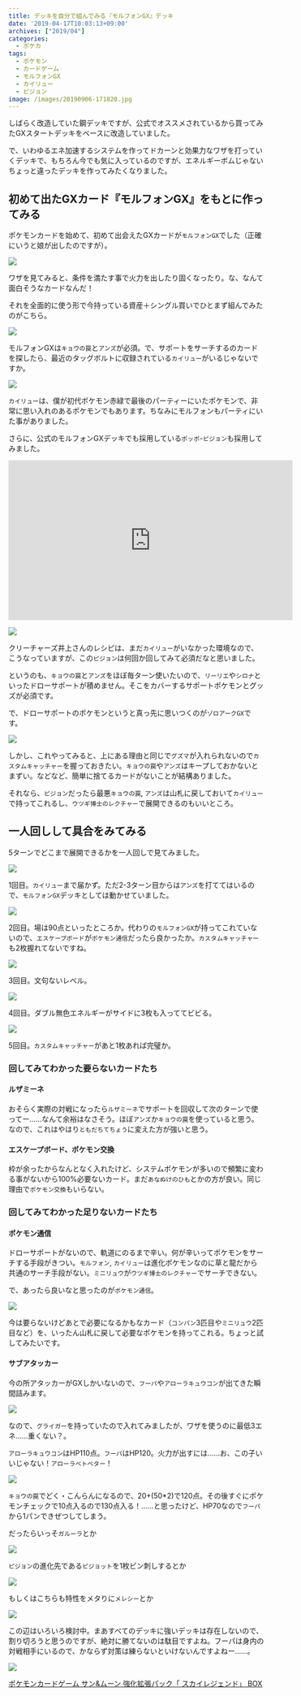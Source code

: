 ```yaml
---
title: デッキを自分で組んでみる『モルフォンGX』デッキ
date: '2019-04-17T10:03:13+09:00'
archives: ["2019/04"]
categories:
  - ポケカ
tags:
  - ポケモン
  - カードゲーム
  - モルフォンGX
  - カイリュー
  - ピジョン
image: /images/20190906-171820.jpg
---
```

しばらく改造していた鋼デッキですが、公式でオススメされているから買ってみたGXスタートデッキをベースに改造していました。

で、いわゆるエネ加速するシステムを作ってドカーンと効果力なワザを打っていくデッキで、もちろん今でも気に入っているのですが、エネルギーボムじゃないちょっと違ったデッキを作ってみたくなりました。

<!--more-->

## 初めて出たGXカード『モルフォンGX』をもとに作ってみる

ポケモンカードを始めて、初めて出会えたGXカードが`モルフォンGX`でした（正確にいうと娘が出したのですが）。

<img src="https://www.pokemon-card.com/assets/images/card_images/large/SM9a/036147_P_MORUFONGX.jpg" class="tcg-card">

ワザを見てみると、条件を満たす事で火力を出したり固くなったり。な、なんて面白そうなカードなんだ！

それを全面的に使う形で今持っている資産＋シングル買いでひとまず組んでみたのがこちら。

![](https://www.pokemon-card.com/deck/deckView.php/deckID/2XpMMy-Xd4IRJ-2ypM3R.png)

モルフォンGXは`キョウの罠`と`アンズ`が必須。で、サポートをサーチするのカードを探したら、最近のタッグボルトに収録されている`カイリュー`がいるじゃないですか。

<img src="https://www.pokemon-card.com/assets/images/card_images/large/SM9/036009_P_KAIRYU.jpg" class="tcg-card">

`カイリュー`は、僕が初代ポケモン赤緑で最後のパーティーにいたポケモンで、非常に思い入れのあるポケモンでもあります。ちなみにモルフォンもパーティにいた事がありました。

さらに、公式のモルフォンGXデッキでも採用している`ポッポ`-`ピジョン`も採用してみました。

<iframe width="560" height="315" src="https://www.youtube.com/embed/_DwEE700oCk" frameborder="0" allow="accelerometer; autoplay; encrypted-media; gyroscope; picture-in-picture" allowfullscreen></iframe>

![](/images/2019-04-17_12-36-46.png)

クリーチャーズ井上さんのレシピは、まだ`カイリュー`がいなかった環境なので、こうなっていますが、この`ピジョン`は何回か回してみて必須だなと思いました。

というのも、`キョウの罠`と`アンズ`をほぼ毎ターン使いたいので、`リーリエ`や`シロナ`といったドローサポートが積めません。そこをカバーするサポートポケモンとグッズが必須です。

で、ドローサポートのポケモンというと真っ先に思いつくのが`ゾロアークGX`です。

<img src="https://www.pokemon-card.com/assets/images/card_images/large/SM3p/034050_P_ZOROAKUGX.jpg" class="tcg-card">

しかし、これやってみると、上にある理由と同じで`グズマ`が入れられないので`カスタムキャッチャー`を握っておきたい。`キョウの罠`や`アンズ`はキープしておかないとまずい。などなど、簡単に捨てるカードがないことが結構ありました。

それなら、`ピジョン`だったら最悪`キョウの罠`, `アンズ`は山札に戻しておいて`カイリュー`で持ってこれるし、`ウツギ博士のレクチャー`で展開できるのもいいところ。

## 一人回しして具合をみてみる

5ターンでどこまで展開できるかを一人回しで見てみました。

![](/images/2019-04-17_10-31-24.png)

1回目。`カイリュー`まで届かず。ただ2-3ターン目からは`アンズ`を打ててはいるので、`モルフォンGX`デッキとしては動かせていました。

![](/images/2019-04-17_10-41-37.png)

2回目。場は90点といったところか。代わりの`モルフォンGX`が持ってこれていないので、`エスケープボード`が`ポケモン通信`だったら良かったか。`カスタムキャッチャー`も2枚握れてないですね。

![](/images/2019-04-17_10-44-52.png)

3回目。文句ないレベル。

![](/images/2019-04-17_12-39-16.png)

4回目。ダブル無色エネルギーがサイドに3枚も入っててビビる。

![](/images/2019-04-17_12-39-39.png)

5回目。`カスタムキャッチャー`があと1枚あれば完璧か。

### 回してみてわかった要らないカードたち

#### ルザミーネ

おそらく実際の対戦になったら`ルザミーネ`でサポートを回収して次のターンで使ってー……なんて余裕はなさそう。ほぼ`アンズ`か`キョウの罠`を使っていると思う。なので、これはやはり`ともだちてちょう`に変えた方が強いと思う。

#### エスケープボード、ポケモン交換

枠が余ったからなんとなく入れたけど、システムポケモンが多いので頻繁に変わる事がないから100%必要ないカード。まだ`あなぬけのひも`とかの方が良い。同じ理由で`ポケモン交換`もいらない。

### 回してみてわかった足りないカードたち

#### ポケモン通信

ドローサポートがないので、軌道にのるまで辛い。何が辛いってポケモンをサーチする手段がきつい。`モルフォン`, `カイリュー`は進化ポケモンなのに草と龍だから共通のサーチ手段がない。`ミニリュウ`が`ウツギ博士のレクチャー`でサーチできない。

で、あったら良いなと思ったのが`ポケモン通信`。

<img src="https://www.pokemon-card.com/assets/images/card_images/large/SM9/036026_T_POKEMONTSUUSHIN.jpg" class="tcg-card">

今は要らないけどあとで必要になるかもなカード（`コンパン`3匹目や`ミニリュウ`2匹目など）を、いったん山札に戻して必要なポケモンを持ってこれる。ちょっと試してみたいです。

#### サブアタッカー

今の所アタッカーがGXしかいないので、`フーパ`や`アローラキュウコン`が出てきた瞬間詰みます。

<img src="https://www.pokemon-card.com/assets/images/card_images/large/SM8b/035534_P_FUPA.jpg" class="tcg-card">

なので、`グライガー`を持っていたので入れてみましたが、ワザを使うのに最低3エネ……重くない？。

`アローラキュウコン`はHP110点。`フーパ`はHP120。火力が出すには……お、この子いいじゃない！`アローラベトベター`！

<img src="https://www.pokemon-card.com/assets/images/card_images/large/SM8a/035417_P_ARORABETOBETA.jpg" class="tcg-card">

`キョウの罠`でどく・こんらんになるので、20+(50*2)で120点。その後すぐにポケモンチェックで10点入るので130点入る！……と思ったけど、HP70なので`フーパ`から1パンできぜつしてしまう。

だったらいっそ`ガルーラ`とか

<img src="https://www.pokemon-card.com/assets/images/card_images/large/SM9/036018_P_GARURA.jpg" class="tcg-card">

`ピジョン`の進化先である`ピジョット`を1枚ピン刺しするとか

<img src="https://www.pokemon-card.com/assets/images/card_images/large/SM9/036014_P_PIJOTTO.jpg" class="tcg-card">

もしくはこちらも特性をメタりに`メレシー`とか

<img src="https://www.pokemon-card.com/assets/images/card_images/large/SM7b/035269_P_MERESHI.jpg" class="tcg-card">

この辺はいろいろ検討中。まあすべてのデッキに強いデッキは存在しないので、割り切ろうと思うのですが、絶対に勝てないのは駄目ですよね。フーパは身内の対戦相手にいるので、かならず対策は練らないといけないんですよねー……。

<div class="amazfy">
<a href="https://www.amazon.co.jp/dp/B07KYLSD63?tag=t4traw-22">
<img src="https://ws-fe.amazon-adsystem.com/widgets/q?_encoding=UTF8&ASIN=B07KYLSD63&Format=_SL250_&ID=AsinImage&MarketPlace=JP&ServiceVersion=20070822&WS=1&tag=t4traw-22&language=ja_JP">
<p>ポケモンカードゲーム サン&ムーン 強化拡張パック「 スカイレジェンド」 BOX</p>
</a>
</div>
